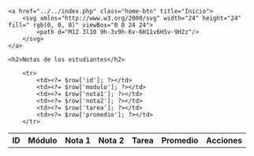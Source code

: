 <!DOCTYPE html>
<html lang="es">
<head>
    <meta charset="UTF-8">
    <title>Notas</title>
</head>
<body>

<div class="header">

    <a href="../../index.php" class="home-btn" title="Inicio">
        <svg xmlns="http://www.w3.org/2000/svg" width="24" height="24" fill=" rgb(0, 0, 0)" viewBox="0 0 24 24">
            <path d="M12 3l10 9h-3v9h-6v-6H11v6H5v-9H2z"/>
        </svg>
    </a>

    <h2>Notas de los estudiantes</h2>

</div>


<table>
    <tr>
        <th>ID</th>
        <th>Módulo</th>
        <th>Nota 1</th>
        <th>Nota 2</th>
        <th>Tarea</th>
        <th>Promedio</th>
        <th>Acciones</th>
    </tr>

        <tr>
            <td><?= $row['id']; ?></td>
            <td><?= $row['modulo']; ?></td>
            <td><?= $row['nota1']; ?></td>
            <td><?= $row['nota2']; ?></td>
            <td><?= $row['tarea']; ?></td>
            <td><?= $row['promedio']; ?></td>
        </tr>
</table>

</body>
</html>
